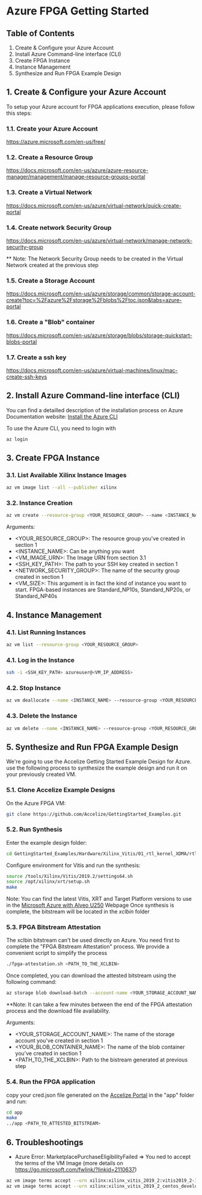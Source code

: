 # Azure FPGA Getting Started

## Table of Contents
1. Create & Configure your Azure Account
2. Install Azure Command-line interface (CLI)
3. Create FPGA Instance
4. Instance Management
5. Synthesize and Run FPGA Example Design

## 1. Create & Configure your Azure Account
To setup your Azure account for FPGA applications execution, please follow this steps:
### 1.1. Create your Azure Account
https://azure.microsoft.com/en-us/free/

### 1.2. Create a Resource Group
https://docs.microsoft.com/en-us/azure/azure-resource-manager/management/manage-resource-groups-portal

### 1.3. Create a Virtual Network
https://docs.microsoft.com/en-us/azure/virtual-network/quick-create-portal

### 1.4. Create network Security Group
https://docs.microsoft.com/en-us/azure/virtual-network/manage-network-security-group

** Note: The Network Security Group needs to be created in the Virtual Network created at the previous step

### 1.5. Create a Storage Account
https://docs.microsoft.com/en-us/azure/storage/common/storage-account-create?toc=%2Fazure%2Fstorage%2Fblobs%2Ftoc.json&tabs=azure-portal

### 1.6. Create a "Blob" container
https://docs.microsoft.com/en-us/azure/storage/blobs/storage-quickstart-blobs-portal

### 1.7. Create a ssh key
https://docs.microsoft.com/en-us/azure/virtual-machines/linux/mac-create-ssh-keys

## 2. Install Azure Command-line interface (CLI)
You can find a detailled description of the installation process on Azure Documentation website:
[Install the Azure CLI](https://docs.microsoft.com/en-us/cli/azure/install-azure-cli)

To use the Azure CLI, you need to login with
```bash
az login
```

## 3. Create FPGA Instance
### 3.1. List Available Xilinx Instance Images
```bash
az vm image list --all --publisher xilinx
```

### 3.2. Instance Creation
```bash
az vm create --resource-group <YOUR_RESOURCE_GROUP> --name <INSTANCE_NAME> --image <VM_IMAGE_URN> --ssh-key-values <SSH_KEY_PATH> --nsg <NETWORK_SECURITY_GROUP> --size <VM_SIZE>  --output json
```

Arguments:
- <YOUR_RESOURCE_GROUP>: The resource group you've created in section 1
- <INSTANCE_NAME>: Can be anything you want
- <VM_IMAGE_URN>: The Image URN from section 3.1
- <SSH_KEY_PATH>: The path to your SSH key created in section 1
- <NETWORK_SECURITY_GROUP>: The name of the security group created in section 1
- <VM_SIZE>: This argument is in fact the kind of instance you want to start. FPGA-based instances are Standard_NP10s, Standard_NP20s, or Standard_NP40s


## 4. Instance Management
### 4.1. List Running Instances
```bash
az vm list --resource-group <YOUR_RESOURCE_GROUP>
```
### 4.1. Log in the Instance
```bash
ssh -i <SSH_KEY_PATH> azureuser@<VM_IP_ADDRESS>
```
### 4.2. Stop Instance
```bash
az vm deallocate --name <INSTANCE_NAME> --resource-group <YOUR_RESOURCE_GROUP> --no-wait
```
### 4.3. Delete the Instance
```bash
az vm delete --name <INSTANCE_NAME> --resource-group <YOUR_RESOURCE_GROUP> --no-wait
```

## 5. Synthesize and Run FPGA Example Design
We're going to use the Accelize Getting Started Example Design for Azure.
use the following process to synthesize the example design and run it on your previously created VM.
### 5.1. Clone Accelize Example Designs
On the Azure FPGA VM:
```bash
git clone https://github.com/Accelize/GettingStarted_Examples.git
```
### 5.2. Run Synthesis
Enter the example design folder:
```bash
cd GettingStarted_Examples/Hardware/Xilinx_Vitis/01_rtl_kernel_XDMA/rtl_adder_pipes_Azure
```
Configure environment for Vitis  and run the synthesis:
```bash
source /tools/Xilinx/Vitis/2019.2/settings64.sh 
source /opt/xilinx/xrt/setup.sh
make
```
Note: You can find the latest Vitis, XRT and Target Platform versions to use in the [Microsoft Azure with Alveo U250](https://www.xilinx.com/products/boards-and-kits/alveo/cloud-solutions/microsoft-azure.html) Webpage
Once synthesis is complete, the bitstream will be located in the *xclbin* folder

### 5.3. FPGA Bitstream Attestation
The xclbin bitstream can't be used directly on Azure.
You need first to complete the "FPGA Bitstream Attestation" process.
We provide a convenient script to simplify the process
```bash
./fpga-attestation.sh <PATH_TO_THE_XCLBIN>
```
Once completed, you can download the attested bitstream using the following command:
```bash
az storage blob download-batch --account-name <YOUR_STORAGE_ACCOUNT_NAME> -s <YOUR_BLOB_CONTAINER_NAME> -d . --pattern *.bit.xclbin
```
**Note: It can take a few minutes between the end of the FPGA attestation process and the download file availability.

Arguments:
- <YOUR_STORAGE_ACCOUNT_NAME>: The name of the storage account you've created in section 1
- <YOUR_BLOB_CONTAINER_NAME>: The name of the blob container you've created in section 1
- <PATH_TO_THE_XCLBIN>: Path to the bistream generated at previous step

### 5.4. Run the FPGA application
copy your cred.json file generated on the [Accelize Portal](https://portal.accelize.com/) in the "app" folder and run:
```bash
cd app
make
../app <PATH_TO_ATTESTED_BITSTREAM>
```

## 6. Troubleshootings
+ Azure Error: MarketplacePurchaseEligibilityFailed
=> You ned to accept the terms of the VM Image (more details on https://go.microsoft.com/fwlink/?linkid=2110637)
```bash
az vm image terms accept --urn xilinx:xilinx_vitis_2019_2:vitis2019_2-1107_0355:1.0.0
az vm image terms accept --urn xilinx:xilinx_vitis_2019_2_centos_development_vm:vitis2019_2-1107_0355_centos:1.0.0
```
